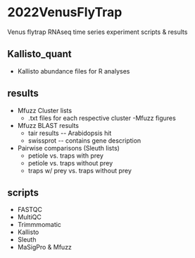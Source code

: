 # 2022VenusFlyTrap
Venus flytrap RNAseq time series experiment scripts &amp; results

## Kallisto_quant
- Kallisto abundance files for R analyses

## results
- Mfuzz Cluster lists
  - .txt files for each respective cluster
  -Mfuzz figures
- Mfuzz BLAST results
  - tair results -- Arabidopsis hit
  - swissprot -- contains gene description 
- Pairwise comparisons (Sleuth lists)
  - petiole vs. traps with prey
  - petiole vs. traps without prey
  - traps w/ prey vs. traps without prey

## scripts
- FASTQC
- MultiQC
- Trimmmomatic
- Kallisto
- Sleuth
- MaSigPro & Mfuzz
